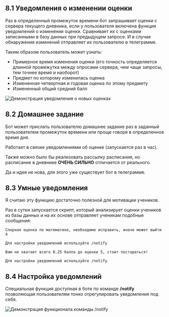 ## 8.1 Уведомления о изменении оценки

Раз в определенный промежуток времени бот запрашивает оценки с сервера текущего дневника, если у пользователя включена функция уведомлений о изменении оценки. Сравнивает их с оценками записанными в базу данных при предыдущем запросе. И в случае обнаружения изменений отправляет их пользователю в телеграмме.

Таким образом пользователь может узнать:
- Примерное время изменения оценки (его точность определяется длинной промежутка между опросами сервера, чем чаще запросы, тем точнее время и наоборот)
- Предмет по которому изменилась оценка
- Измененная четвертная и годовая оценка по этому предмету
- Измененный общий средний балл

![Демонстрация уведомления о новых оценках](notify_new_marks.png)

## 8.2 Домашнее задание

Бот может прислать пользователю домашнее задание раз в заданный пользователем промежуток времени или проще говоря в определенное время дня.

Работает в связке уведомлениями об оценке (запускается раз в час).

Также можно было бы реализовать рассылку расписания, но расписание в дневнике **ОЧЕНЬ СИЛЬНО** отличается от реального.

Да и идея не нова, для этого уже существует бот в телеграмме.

## 8.3 Умные уведомления

Я считаю эту функцию достаточно полезной для мотивации учеников.

Раз в сутки запускается скрипт, который анализирует оценки учеников из базы данных и на их основе отправляет ученикам подобные сообщения:

```
Спорная оценка по математике, необходимо исправить, иначе может выйти 4

Для настройки уведомлений используйте /notify
```

```
Вам не хватает всего 0.25 балла до оценки 5, стоит постараться!

Для настройки уведомлений используйте /notify
```

## 8.4 Настройка уведомлений

Специальная функция доступная в боте по команде **/notify** позволяющая пользователям тонко отрегулировать уведомления под себя.

![Демонстрация функционала команды /notify](notify.png)